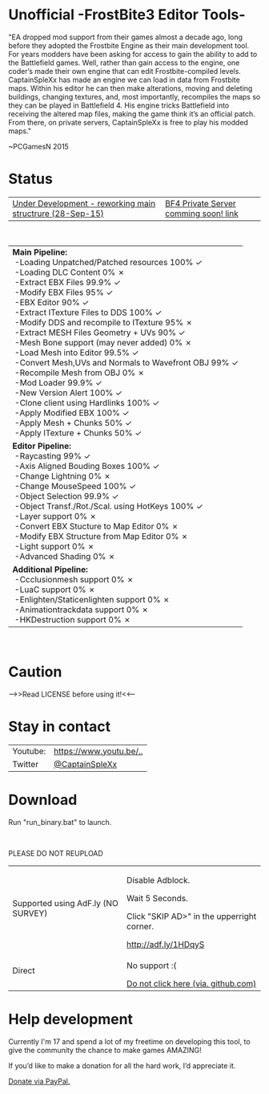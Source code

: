 <h1>Unofficial -FrostBite3 Editor Tools-</h1>
<p>"EA dropped mod support from their games almost a decade ago,
long before they adopted the Frostbite Engine as their main development
tool.
For years modders have been asking for access to gain the ability to
add to the Battlefield games.
Well, rather than gain access to the engine, one coder&rsquo;s made
their own engine that can edit Frostbite-compiled levels.
CaptainSpleXx has made an engine we can load in data from Frostbite
maps.
Within his editor he can then make alterations, moving and deleting
buildings,
changing textures, and, most importantly, recompiles the maps so they
can be played in Battlefield 4.
His engine tricks Battlefield into receiving the altered map files,
making the game think it&rsquo;s an official patch. From there, on
private servers,
CaptainSpleXx is free to play his modded maps."</p>
<p> ~PCGamesN 2015</p>
<h1>Status</h1>
<p style="text-decoration: underline;">
<table>
  <tbody>
    <tr>
      <td>Under Development - reworking main structrure (28-Sep-15)</td>
      <td>BF4 Private Server comming soon! <a href="http://zlogames.ru/index.php?/topic/4163/&do=findComment&comment=43187">link</a></td>
    </tr>
  </tbody>
</table>
</p>
<br>
<table>
  <tbody>
    <tr>
      <td><span style="font-weight: bold;">Main
Pipeline:</span><br>
&nbsp;-Loading Unpatched/Patched resources 100% ✓<br>
&nbsp;-Loading DLC Content 0% ✗<br>
&nbsp;-Extract EBX Files 99.9% ✓<br>
&nbsp;-Modify EBX Files 95% ✓<br>
&nbsp;-EBX Editor 90% ✓<br>
&nbsp;-Extract ITexture Files to DDS 100% ✓<br>
&nbsp;-Modify DDS and recompile to ITexture 95% ✗<br>
&nbsp;-Extract MESH Files Geometry + UVs 90% ✓<br>
&nbsp;-Mesh Bone support (may never added) 0% ✗<br>
&nbsp;-Load Mesh into Editor 99.5% ✓<br>
&nbsp;-Convert Mesh,UVs and Normals to Wavefront OBJ 99% ✓<br>
&nbsp;-Recompile Mesh from OBJ 0% ✗<br>
&nbsp;-Mod Loader 99.9% ✓<br>
&nbsp;-New Version Alert 100% ✓<br>
&nbsp;-Clone client using Hardlinks 100% ✓<br>
&nbsp;-Apply Modified EBX 100% ✓<br>
&nbsp;-Apply Mesh + Chunks 50% ✓<br>
&nbsp;-Apply ITexture + Chunks 50% ✓</td>
    </tr>
    <tr>
      <td><span style="font-weight: bold;">Editor
Pipeline:</span><br>
&nbsp;-Raycasting 99% ✓<br>
&nbsp;-Axis Aligned Bouding Boxes 100% ✓<br>
&nbsp;-Change Lightning 0% ✗<br>
&nbsp;-Change MouseSpeed 100% ✓<br>
&nbsp;-Object Selection 99.9% ✓<br>
&nbsp;-Object Transf./Rot./Scal. using HotKeys 100% ✓<br>
&nbsp;-Layer support 0% ✗<br>
&nbsp;-Convert EBX Stucture to Map Editor 0% ✗<br>
&nbsp;-Modify EBX Structure from Map Editor 0% ✗<br>
&nbsp;-Light support 0% ✗<br>
&nbsp;-Advanced Shading 0% ✗</td>
    </tr>
    <tr>
      <td><span style="font-weight: bold;">Additional
Pipeline:</span><br>
&nbsp;-Ccclusionmesh support 0% ✗<br>
&nbsp;-LuaC support 0% ✗<br>
&nbsp;-Enlighten/Staticenlighten support 0% ✗<br>
&nbsp;-Animationtrackdata support 0% ✗<br>
&nbsp;-HKDestruction support 0% ✗</td>
    </tr>
  </tbody>
</table>
<br>
<h1>Caution</h1>
<p>--&gt;&gt;Read
LICENSE before using it!&lt;&lt;--</p>
<h1>Stay in contact</h1>
<table>
  <tbody>
    <tr>
      <td>Youtube:</td>
      <td><a href="https://www.youtube.com/channel/UCNSVft8rtEmWSYZ_OeyPyBg">https://www.youtu.be/..</a></td>
    </tr>
    <tr>
      <td>Twitter</td>
      <td><a href="https://twitter.com/CaptainSpleXx">@CaptainSpleXx</a></td>
    </tr>
  </tbody>
</table>
<h1>Download</h1>
<p>Run "run_binary.bat" to launch.</p>
<br>
<p>PLEASE DO NOT REUPLOAD</p>
<table>
  <tbody>
    <tr>
      <td>Supported using AdF.ly (NO SURVEY)</td>
      <td>
      <p>Disable Adblock.</p>
      <p>Wait 5 Seconds.</p>
      <p> Click "SKIP AD&gt;" in the upperright corner. </p>
      <a href="http://adf.ly/1HDqyS">http://adf.ly/1HDqyS</a>
      </td>
    </tr>
    <tr>
      <td>Direct</td>
      <td>
      <p>No support :(</p>
      <a href="https://github.com/CaptainSpleXx/FrostBite3Editor/archive/master.zip">Do not click here (via. github.com)</a></td>
    </tr>
  </tbody>
</table>
<h1>Help development</h1>
<p>Currently I'm 17 and spend a lot of my freetime on developing
	this tool, to give the community the chance to make games AMAZING!</p>
<p>If you&rsquo;d like to make a donation for all the hard work, I&rsquo;d appreciate it.</p>
<a href="https://www.paypal.com/cgi-bin/webscr?cmd=_s-xclick&amp;hosted_button_id=BJXCGQRKK8PXL">Donate via PayPal.</a>
